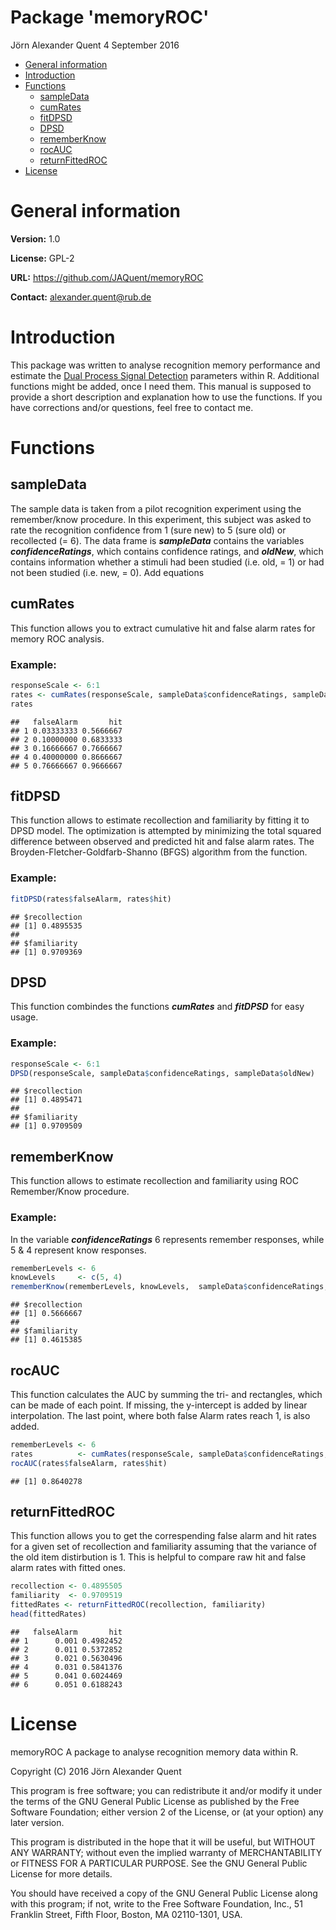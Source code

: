 Package 'memoryROC'
================
Jörn Alexander Quent
4 September 2016

-   [General information](#general-information)
-   [Introduction](#introduction)
-   [Functions](#functions)
    -   [sampleData](#sampledata)
    -   [cumRates](#cumrates)
    -   [fitDPSD](#fitdpsd)
    -   [DPSD](#dpsd)
    -   [rememberKnow](#rememberknow)
    -   [rocAUC](#rocauc)
    -   [returnFittedROC](#returnfittedroc)
-   [License](#license)

General information
===================

**Version:** 1.0

**License:** GPL-2

**URL:** <https://github.com/JAQuent/memoryROC>

**Contact:** <alexander.quent@rub.de>

Introduction
============

This package was written to analyse recognition memory performance and estimate the [Dual Process Signal Detection](http://www.ncbi.nlm.nih.gov/pubmed/7983467) parameters within R. Additional functions might be added, once I need them. This manual is supposed to provide a short description and explanation how to use the functions. If you have corrections and/or questions, feel free to contact me.

Functions
=========

sampleData
----------

The sample data is taken from a pilot recognition experiment using the remember/know procedure. In this experiment, this subject was asked to rate the recognition confidence from 1 (sure new) to 5 (sure old) or recollected (= 6). The data frame is ***sampleData*** contains the variables ***confidenceRatings***, which contains confidence ratings, and ***oldNew***, which contains information whether a stimuli had been studied (i.e. old, = 1) or had not been studied (i.e. new, = 0). Add equations

cumRates
--------

This function allows you to extract cumulative hit and false alarm rates for memory ROC analysis.

### Example:

``` r
responseScale <- 6:1
rates <- cumRates(responseScale, sampleData$confidenceRatings, sampleData$oldNew)
rates
```

    ##   falseAlarm       hit
    ## 1 0.03333333 0.5666667
    ## 2 0.10000000 0.6833333
    ## 3 0.16666667 0.7666667
    ## 4 0.40000000 0.8666667
    ## 5 0.76666667 0.9666667

fitDPSD
-------

This function allows to estimate recollection and familiarity by fitting it to DPSD model. The optimization is attempted by minimizing the total squared difference between observed and predicted hit and false alarm rates. The Broyden-Fletcher-Goldfarb-Shanno (BFGS) algorithm from the function.

### Example:

``` r
fitDPSD(rates$falseAlarm, rates$hit)
```

    ## $recollection
    ## [1] 0.4895535
    ## 
    ## $familiarity
    ## [1] 0.9709369

DPSD
----

This function combindes the functions ***cumRates*** and ***fitDPSD*** for easy usage.

### Example:

``` r
responseScale <- 6:1
DPSD(responseScale, sampleData$confidenceRatings, sampleData$oldNew)
```

    ## $recollection
    ## [1] 0.4895471
    ## 
    ## $familiarity
    ## [1] 0.9709509

rememberKnow
------------

This function allows to estimate recollection and familiarity using ROC Remember/Know procedure.

### Example:

In the variable ***confidenceRatings*** 6 represents remember responses, while 5 & 4 represent know responses.

``` r
rememberLevels <- 6
knowLevels     <- c(5, 4)
rememberKnow(rememberLevels, knowLevels,  sampleData$confidenceRatings,  sampleData$oldNew)
```

    ## $recollection
    ## [1] 0.5666667
    ## 
    ## $familiarity
    ## [1] 0.4615385

rocAUC
------

This function calculates the AUC by summing the tri- and rectangles, which can be made of each point. If missing, the y-intercept is added by linear interpolation. The last point, where both false Alarm rates reach 1, is also added.

``` r
rememberLevels <- 6
rates          <- cumRates(responseScale, sampleData$confidenceRatings, sampleData$oldNew)
rocAUC(rates$falseAlarm, rates$hit)
```

    ## [1] 0.8640278

returnFittedROC
---------------

This function allows you to get the correspending false alarm and hit rates for a given set of recollection and familiarity assuming that the variance of the old item distirbution is 1. This is helpful to compare raw hit and false alarm rates with fitted ones.

``` r
recollection <- 0.4895505
familiarity  <- 0.9709519
fittedRates <- returnFittedROC(recollection, familiarity)
head(fittedRates)
```

    ##   falseAlarm       hit
    ## 1      0.001 0.4982452
    ## 2      0.011 0.5372852
    ## 3      0.021 0.5630496
    ## 4      0.031 0.5841376
    ## 5      0.041 0.6024469
    ## 6      0.051 0.6188243

License
=======

memoryROC A package to analyse recognition memory data within R.

Copyright (C) 2016 Jörn Alexander Quent

This program is free software; you can redistribute it and/or modify it under the terms of the GNU General Public License as published by the Free Software Foundation; either version 2 of the License, or (at your option) any later version.

This program is distributed in the hope that it will be useful, but WITHOUT ANY WARRANTY; without even the implied warranty of MERCHANTABILITY or FITNESS FOR A PARTICULAR PURPOSE. See the GNU General Public License for more details.

You should have received a copy of the GNU General Public License along with this program; if not, write to the Free Software Foundation, Inc., 51 Franklin Street, Fifth Floor, Boston, MA 02110-1301, USA.
